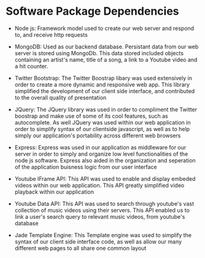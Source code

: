 Software Package Dependencies
=============================

- Node js:
Framework model used to create our web server and respond to, and receive http requests

- MongoDB:
Used as our backend database. Persistant data from our web server is stored using MongoDb. This data stored
included objects containing an artist's name, title of a song, a link to a Youtube video and a hit counter.

- Twitter Bootstrap:
The Twitter Boostrap libary was used extensively in order to create a more dynamic and responsive web app.
This library simplified the development of our client side interface, and contributed to the overall quality
of presentation

- JQuery:
The JQuery library was used in order to compliment the Twitter boostrap and make use of some of its cool features,
such as autocomplete. As well JQuery was used within our web application in order to simplify syntax of our 
clientside javascript, as well as to help simply our application's portability across different web browsers

- Express:
Express was used in our application as  middleware for our server in order to simply and organize low level 
functionalities of the node js software. Express also aided in the organization and seperation of the application
buisness logic from our user interface 

- Youtube IFrame API:
This API was used to enable and display embeded videos within our web application. This API greatly simplified
video playback within our application

- Youtube Data API:
This API was used to search through youtube's vast collection of music videos using their servers. This API
enabled us to link a user's search query to relevant music videos, from youtube's database

- Jade Template Engine:
This Template engine was used to simplify the syntax of our client side interface code, as well as allow our many different web pages
to all share one common layout
